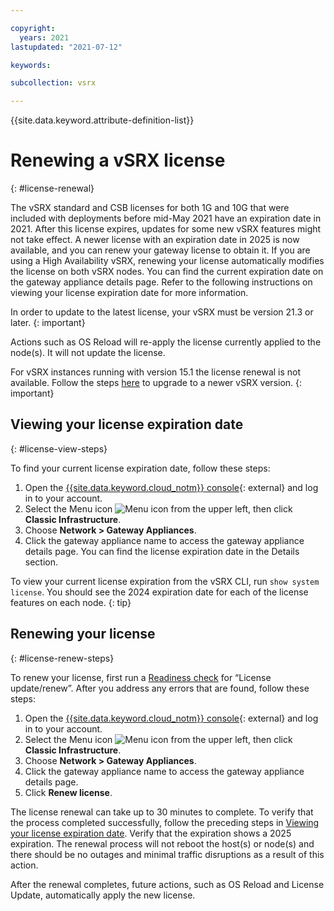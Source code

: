 ```yaml
---

copyright:
  years: 2021
lastupdated: "2021-07-12"

keywords:

subcollection: vsrx

---
```


{{site.data.keyword.attribute-definition-list}}

# Renewing a vSRX license
{: #license-renewal}

The vSRX standard and CSB licenses for both 1G and 10G that were included with deployments before mid-May 2021 have an expiration date in 2021. After this license expires, updates for some new vSRX features might not take effect. A newer license with an expiration date in 2025 is now available, and you can renew your gateway license to obtain it. If you are using a High Availability vSRX, renewing your license automatically modifies the license on both vSRX nodes. You can find the current expiration date on the gateway appliance details page. Refer to the following instructions on viewing your license expiration date for more information.

In order to update to the latest license, your vSRX must be version 21.3 or later.
{: important}

Actions such as OS Reload will re-apply the license currently applied to the node(s). It will not update the license.  

For vSRX instances running with version 15.1 the license renewal is not available. Follow the steps [here](/docs/vsrx?topic=vsrx-upgrading-the-vsrx) to upgrade to a newer vSRX version.
{: important}

## Viewing your license expiration date
{: #license-view-steps}

To find your current license expiration date, follow these steps:

1. Open the [{{site.data.keyword.cloud_notm}} console](https://{DomainName}/vpc-ext){: external} and log in to your account.
2. Select the Menu icon ![Menu icon](../icons/icon_hamburger.svg) from the upper left, then click **Classic Infrastructure**.
3. Choose **Network > Gateway Appliances**.
4. Click the gateway appliance name to access the gateway appliance details page. You can find the license expiration date in the Details section.

To view your current license expiration from the vSRX CLI, run `show system license`. You should see the 2024 expiration date for each of the license features on each node.
{: tip}

## Renewing your license
{: #license-renew-steps}

To renew your license, first run a [Readiness check](/docs/vsrx?topic=vsrx-vsrx-readiness) for “License update/renew”. After you address any errors that are found, follow these steps:

1. Open the [{{site.data.keyword.cloud_notm}} console](https://{DomainName}/vpc-ext){: external} and log in to your account.
1. Select the Menu icon ![Menu icon](../icons/icon_hamburger.svg) from the upper left, then click **Classic Infrastructure**.
1. Choose **Network > Gateway Appliances**.
1. Click the gateway appliance name to access the gateway appliance details page.
1. Click **Renew license**.

The license renewal can take up to 30 minutes to complete. To verify that the process completed successfully, follow the preceding steps in [Viewing your license expiration date](#license-view-steps). Verify that the expiration shows a 2025 expiration. The renewal process will not reboot the host(s) or node(s) and there should be no outages and minimal traffic disruptions as a result of this action.

After the renewal completes, future actions, such as OS Reload and License Update, automatically apply the new license.
